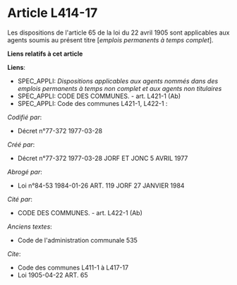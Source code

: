 # Article L414-17

Les dispositions de l'article 65 de la loi du 22 avril 1905 sont applicables aux agents soumis au présent titre [*emplois
permanents à temps complet*].

**Liens relatifs à cet article**

**Liens**:

  - SPEC_APPLI: *Dispositions applicables aux agents nommés dans des emplois permanents à temps non complet et aux agents non titulaires*
  - SPEC_APPLI: CODE DES COMMUNES. - art. L421-1 (Ab)
  - SPEC_APPLI: Code des communes L421-1, L422-1 :

_Codifié par_:

  - Décret n°77-372 1977-03-28

_Créé par_:

  - Décret n°77-372 1977-03-28 JORF ET JONC 5 AVRIL 1977

_Abrogé par_:

  - Loi n°84-53 1984-01-26 ART. 119 JORF 27 JANVIER 1984

_Cité par_:

  - CODE DES COMMUNES. - art. L422-1 (Ab)

_Anciens textes_:

  - Code de l'administration communale 535

_Cite_:

  - Code des communes L411-1 à L417-17
  - Loi   1905-04-22  ART. 65
